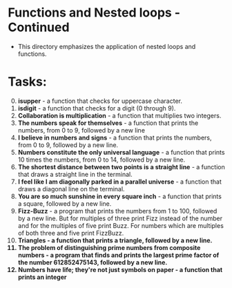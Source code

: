 # Functions and Nested loops - Continued

- This directory emphasizes the application of nested loops and functions.

# Tasks:

0. <b>isupper</b> - a function that checks for uppercase character.
1. <b>isdigit</b> - a function that checks for a digit (0 through 9).
2. <b>Collaboration is multiplication</b> - a function that multiplies two integers.
3. <b> The numbers speak for themselves</b> - a function that prints the numbers, from 0 to 9, followed by a new line
4. <b>I believe in numbers and signs</b> - a function that prints the numbers, from 0 to 9, followed by a new line.
5. <b>Numbers constitute the only universal language</b> - a function that prints 10 times the numbers, from 0 to 14, followed by a new line.
6. <b>The shortest distance between two points is a straight line</b> - a function that draws a straight line in the terminal.
7. <b> I feel like I am diagonally parked in a parallel universe</b> - a function that draws a diagonal line on the terminal.
8. <b>You are so much sunshine in every square inch</b> -  a function that prints a square, followed by a new line.
9. <b> Fizz-Buzz</b> - a program that prints the numbers from 1 to 100, followed by a new line. But for multiples of three print Fizz instead of the number and for the multiples of five print Buzz. For numbers which are multiples of both three and five print FizzBuzz.
10. <b>Triangles<b/> - a function that prints a triangle, followed by a new line.
  11. <b> The problem of distinguishing prime numbers from composite numbers</b> - a program that finds and prints the largest prime factor of the number 612852475143, followed by a new line.
12. <b> Numbers have life; they're not just symbols on paper</b> - a function that prints an integer

